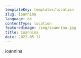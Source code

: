```yaml
---
templateKey: templates/location
slug: ioannina
language: de
contentType: location
featuredimage: /img/ioannina.jpg
title: Ioannina
date: 2022-05-11
---
```

ioannina